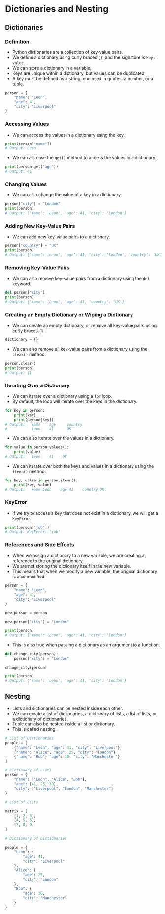 # Dictionaries and Nesting

## Dictionaries

### Definition

- Python dictionaries are a collection of key-value pairs.
- We define a dictionary using curly braces `{}`, and the signature is `key: value`.
- We can store a dictionary in a variable.
- Keys are unique within a dictionary, but values can be duplicated.
- A key must be defined as a string, enclosed in quotes, a number, or a tuple.

```python
person = {
    "name": "Leon",
    "age": 41,
    "city": "Liverpool"
}
```

### Accessing Values

- We can access the values in a dictionary using the key.

```python
print(person["name"])
# Output: Leon
```

- We can also use the `get()` method to access the values in a dictionary.

```python
print(person.get("age"))
# Output: 41
```

### Changing Values

- We can also change the value of a key in a dictionary.

```python
person["city"] = "London"
print(person)
# Output: {'name': 'Leon', 'age': 41, 'city': 'London'}
```

### Adding New Key-Value Pairs

- We can add new key-value pairs to a dictionary.

```python
person["country"] = "UK"
print(person)
# Output: {'name': 'Leon', 'age': 41, 'city': 'London', 'country': 'UK'}
```

### Removing Key-Value Pairs

- We can also remove key-value pairs from a dictionary using the `del` keyword.

```python
del person["city"]
print(person)
# Output: {'name': 'Leon', 'age': 41, 'country': 'UK'}
```

### Creating an Empty Dictionary or Wiping a Dictionary

- We can create an empty dictionary, or remove all key-value pairs using curly braces `{}`.

```python
dictionary = {}
```

- We can also remove all key-value pairs from a dictionary using the `clear()` method.

```python
person.clear()
print(person)
# Output: {}
```

### Iterating Over a Dictionary

- We can iterate over a dictionary using a `for` loop.
- By default, the loop will iterate over the keys in the dictionary.

```python
for key in person:
    print(key)
    print(person[key])
# Output:   name    age     country
#           Leon    41      UK
``` 

- We can also iterate over the values in a dictionary.

```python
for value in person.values():
    print(value)
# Output:   Leon    41    UK
```

- We can iterate over both the keys and values in a dictionary using the `items()` method.

```python
for key, value in person.items():
    print(key, value)
# Output:   name Leon    age 41    country UK
```

### KeyError

- If we try to access a key that does not exist in a dictionary, we will get a `KeyError`.

```python
print(person["job"])
# Output: KeyError: 'job'
```

### References and Side Effects

- When we assign a dictionary to a new variable, we are creating a reference to the original dictionary.
- We are not storing the dictionary itself in the new variable.
- This means that when we modify a new variable, the original dictionary is also modified.

```python
person = {
    "name": "Leon",
    "age": 41,
    "city": "Liverpool"
}

new_person = person

new_person["city"] = "London"

print(person)
# Output: {'name': 'Leon', 'age': 41, 'city': 'London'}
```

- This is also true when passing a dictionary as an argument to a function.

```python
def change_city(person):
    person["city"] = "London"

change_city(person)

print(person)
# Output: {'name': 'Leon', 'age': 41, 'city': 'London'}
```

## Nesting

- Lists and dictionaries can be nested inside each other.
- We can create a list of dictionaries, a dictionary of lists, a list of lists, or a dictionary of dictionaries.
- Tuple can also be nested inside a list or dictionary.
- This is called nesting.

```python
# List of Dictionaries
people = [
    {"name": "Leon", "age": 41, "city": "Liverpool"},
    {"name": "Alice", "age": 25, "city": "London"}
    {"name": "Bob", "age": 30, "city": "Manchester"}
]

# Dictionary of Lists
person = {
    "name": ["Leon", "Alice", "Bob"],
    "age": [41, 25, 30],
    "city": ["Liverpool", "London", "Manchester"]
}

# List of Lists

matrix = [
    [1, 2, 3],
    [4, 5, 6],
    [7, 8, 9]
]

# Dictionary of Dictionaries

people = {
    "Leon": {
        "age": 41,
        "city": "Liverpool"
    },
    "Alice": {
        "age": 25,
        "city": "London"
    },
    "Bob": {
        "age": 30,
        "city": "Manchester"
    }
}
```


